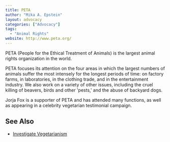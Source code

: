 ```yaml
---
title: PETA
author: "Mika A. Epstein"
layout: advocacy
categories: ["Advocacy"]
tags:
  - "Animal Rights"
website: http://www.peta.org/
---
```


PETA (People for the Ethical Treatment of Animals) is the largest animal rights organization in the world.

PETA focuses its attention on the four areas in which the largest numbers of animals suffer the most intensely for the longest periods of time: on factory farms, in laboratories, in the clothing trade, and in the entertainment industry. We also work on a variety of other issues, including the cruel killing of beavers, birds and other 'pests,' and the abuse of backyard dogs.

Jorja Fox is a supporter of PETA and has attended many functions, as well as appearing in a celebrity vegetarian testimonial campaign.

## See Also

* [Investigate Vegetarianism](https://veggietestimonial.peta.org/psa.aspx?CID=a3493023-a4f4-4309-961c-8e4e3528908c)
